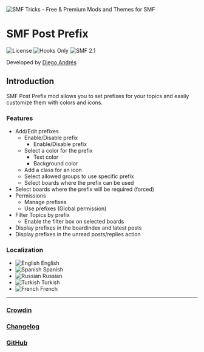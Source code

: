 ![SMF Tricks - Free & Premium Mods and Themes for SMF](https://smftricks.com/logos/logo.png)

# SMF Post Prefix
![License](https://img.shields.io/badge/License-MPL%202.0-248049) ![Hooks Only](https://img.shields.io/badge/Hooks%20Only-Yes-6041a3) ![SMF 2.1](https://img.shields.io/badge/SMF-2.1-3f73a0)

Developed by [Diego Andrés](https://github.com/DiegoAndresCortes)

## Introduction
SMF Post Prefix mod allows you to set prefixes for your topics and easily customize them with colors and icons.

### Features
- Add/Edit prefixes
  - Enable/Disable prefix
    - Enable/Disable prefix
  - Select a color for the prefix
    - Text color
    - Background color
  - Add a class for an icon
  - Select allowed groups to use specific prefix
  - Select boards where the prefix can be used
- Select boards where the prefix will be required (forced)
- Permissions
  - Manage prefixes
  - Use prefixes (Global permission)
- Filter Topics by prefix
  - Enable the filter box on selected boards
- Display prefixes in the boardindex and latest posts
- Display prefixes in the unread posts/replies action

### Localization
- ![English](https://www.simplemachines.org/site_images/lang/english.gif) English
- ![Spanish](https://www.simplemachines.org/site_images/lang/spanish_es.gif) Spanish
- ![Russian](https://www.simplemachines.org/site_images/lang/russian.gif) Russian
- ![Turkish](https://www.simplemachines.org/site_images/lang/turkish.gif) Turkish
- ![French](https://www.simplemachines.org/site_images/lang/french.gif) French
---
### [Crowdin](https://crowdin.com/project/smf-post-prefix-mod)
### [Changelog](https://github.com/SMFTricks/SMF-Post-Prefix/blob/master/CHANGELOG.md)
### [GitHub](https://github.com/SMFTricks/SMF-Post-Prefix)